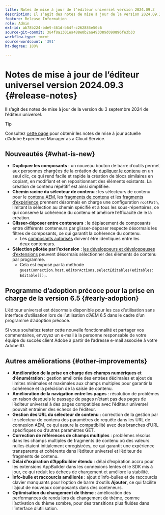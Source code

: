 ```yaml
---
title: Notes de mise à jour de l’éditeur universel version 2024.09.3
description: Il s’agit des notes de mise à jour de la version 2024.09.3 de l’éditeur universel.
feature: Release Information
role: Admin
exl-id: ab78b224-bde9-461d-b64f-c262886e50c6
source-git-commit: 384f8a1301ea488e0b2aa493389d090896fe3b33
workflow-type: tm+mt
source-wordcount: '391'
ht-degree: 100%

---
```


# Notes de mise à jour de l’éditeur universel version 2024.09.3 {#release-notes}

Il s’agit des notes de mise à jour de la version du 3 septembre 2024 de l’éditeur universel.

>[!TIP]
>
>Consultez [cette page](/help/release-notes/release-notes-cloud/release-notes-current.md) pour obtenir les notes de mise à jour actuelle d’Adobe Experience Manager as a Cloud Service.

## Nouveautés {#what-is-new}

* **Dupliquer les composants** : un nouveau bouton de barre d’outils permet aux personnes chargées de la création de [dupliquer le contenu](/help/sites-cloud/authoring/universal-editor/authoring.md#duplicating-components) en un seul clic, ce qui rend facile et rapide la création de blocs similaires en copiant, en modifiant et en repositionnant des éléments existants. La création de contenu répétitif est ainsi simplifiée.
* **Chemin racine du sélecteur de contenu** : les sélecteurs de contenu pour le [contenu AEM](/help/implementing/universal-editor/field-types.md#aem-content), les [fragments de contenu](/help/implementing/universal-editor/field-types.md#content-fragment) et les [fragments d’expérience](/help/implementing/universal-editor/field-types.md#experience-fragment) prennent désormais en charge une configuration `rootPath`, limitant la sélection au chemin spécifié et à tous les sous-répertoires, ce qui conserve la cohérence du contenu et améliore l’efficacité de le la création.
* **Glisser-déposer entre conteneurs** : le déplacement de composants entre différents conteneurs par glisser-déposer respecte désormais les filtres de composants, ce qui garantit la cohérence du contenu.
   * Les [composants autorisés](/help/implementing/universal-editor/filtering.md) doivent être identiques entre les deux conteneurs.
* **Sélection pilotée par l’extension** : [les développeurs et développeuses d’extensions](/help/implementing/universal-editor/customizing.md#extending) peuvent désormais sélectionner des éléments de contenu par programme.
   * Cela est exposé par la méthode `guestConnection.host.editorActions.selectEditables(editables: Editable[]);`.

## Programme d’adoption précoce pour la prise en charge de la version 6.5 {#early-adoption}

L’éditeur universel est désormais disponible pour les cas d’utilisation sans interface d’utilisation lors de l’utilisation d’AEM 6.5 dans le cadre d’un programme d’adoption précoce.

Si vous souhaitez tester cette nouvelle fonctionnalité et partager vos commentaires, envoyez un e-mail à la personne responsable de votre équipe du succès client Adobe à partir de l’adresse e-mail associée à votre Adobe ID.

## Autres améliorations {#other-improvements}

* **Amélioration de la prise en charge des champs numériques et d’énumération** : gestion améliorée des entrées décimales et ajout de limites minimales et maximales aux champs multiples pour garantir la cohérence et la précision de la saisie de contenu.
* **Amélioration de la navigation entre les pages** : résolution de problèmes en raison desquels le passage de pages n’étant pas des pages de l’éditeur universel à des pages compatibles avec l’éditeur universel pouvait entraîner des échecs de l’éditeur.
* **Gestion des URL du sélecteur de contenu** : correction de la gestion par le sélecteur de contenu des paramètres de requête dans les URL de connexion AEM, ce qui assure la compatibilité avec des branches d’URL spécifiques ou d’autres paramètres GET.
* **Correction de références de champs multiples** : problèmes résolus dans les champs multiples de fragments de contenu où des valeurs nulles étaient initialement enregistrées, ce qui garantit une expérience transparente et cohérente dans l’éditeur universel et l’éditeur de fragments de contenu.
* **Délai d’expiration d’AppBuilder étendu** : délai d’expiration accru pour les extensions AppBuilder dans les connexions lentes et le SDK mis à jour, ce qui réduit les échecs de chargement et améliore la stabilité.
* **Info-bulle et raccourcis améliorés** : ajout d’info-bulles et de raccourcis clavier manquants pour l’option de barre d’outils **Ajouter**, ce qui facilite l’ajout de nouveaux composants dans des conteneurs.
* **Optimisation du changement de thème** : amélioration des performances de rendu lors du changement de thème, comme l’activation du thème sombre, pour des transitions plus fluides dans l’interface d’utilisation.
